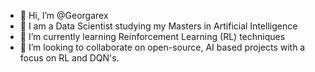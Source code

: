 - 👋 Hi, I’m @Georgarex
- 👀 I am a Data Scientist studying my Masters in Artificial Intelligence
- 🌱 I’m currently learning Reinforcement Learning (RL) techniques
- 💞️ I’m looking to collaborate on open-source, AI based projects with a focus on RL and DQN's.

<!---
Georgarex/Georgarex is a ✨ special ✨ repository because its `README.md` (this file) appears on your GitHub profile.
You can click the Preview link to take a look at your changes.
--->
